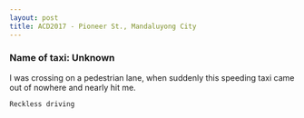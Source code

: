 ```yaml
---
layout: post
title: ACD2017 - Pioneer St., Mandaluyong City
---
```


### Name of taxi: Unknown

I was crossing on a pedestrian lane, when suddenly this speeding taxi came out of nowhere and nearly hit me. 

```Reckless driving```
